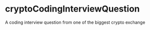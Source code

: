 # cryptoCodingInterviewQuestion
A coding interview question from one of the biggest crypto exchange

